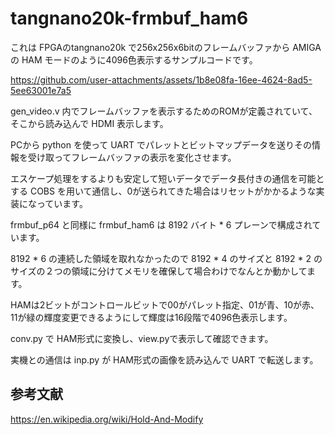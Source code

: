 # tangnano20k-frmbuf_ham6

これは FPGAのtangnano20k で256x256x6bitのフレームバッファから AMIGA の HAM モードのように4096色表示するサンプルコードです。


https://github.com/user-attachments/assets/1b8e08fa-16ee-4624-8ad5-5ee63001e7a5


gen_video.v 内でフレームバッファを表示するためのROMが定義されていて、そこから読み込んで HDMI 表示します。

PCから python を使って UART でパレットとビットマップデータを送りその情報を受け取ってフレームバッファの表示を変化させます。

エスケープ処理をするよりも安定して短いデータでデータ長付きの通信を可能とする COBS を用いて通信し、0が送られてきた場合はリセットがかかるような実装になっています。

frmbuf_p64 と同様に frmbuf_ham6 は 8192 バイト * 6 プレーンで構成されています。

8192 * 6 の連続した領域を取れなかったので 8192 * 4 のサイズと 8192 * 2 のサイズの２つの領域に分けてメモリを確保して場合わけでなんとか動かしてます。

HAMは2ビットがコントロールビットで00がパレット指定、01が青、10が赤、11が緑の輝度変更できるようにして輝度は16段階で4096色表示します。

conv.py で HAM形式に変換し、view.pyで表示して確認できます。

実機との通信は inp.py が HAM形式の画像を読み込んで UART で転送します。

## 参考文献

https://en.wikipedia.org/wiki/Hold-And-Modify
